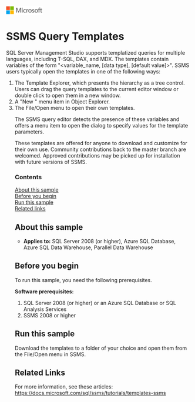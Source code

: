 ![](./media/solutions-microsoft-logo-small.png)
# SSMS Query Templates

SQL Server Management Studio supports templatized queries for multiple languages, including T-SQL, DAX, and MDX. The templates contain variables of the form "<variable_name, [data type], [default value]>". SSMS users typically open the templates in one of the following ways:

1. The Template Explorer, which presents the hierarchy as a tree control. Users can drag the query templates to the current editor window or double click to open them in a new window.
2. A "New <object>" menu item in Object Explorer. 
3. The File/Open menu to open their own templates. 

The SSMS query editor detects the presence of these variables and offers a menu item to open the dialog to specify values for the template parameters.

These templates are offered for anyone to download and customize for their own use. Community contributions back to the master branch are welcomed. Approved contributions may be picked up for installation with future versions of SSMS.

### Contents

[About this sample](#about-this-sample)<br/>
[Before you begin](#before-you-begin)<br/>
[Run this sample](#run-this-sample)<br/>
[Related links](#related-links)<br/>


<a name=about-this-sample></a>

## About this sample

- **Applies to:** SQL Server 2008 (or higher), Azure SQL Database, Azure SQL Data Warehouse, Parallel Data Warehouse

<a name=before-you-begin></a>

## Before you begin

To run this sample, you need the following prerequisites.

**Software prerequisites:**

1. SQL Server 2008 (or higher) or an Azure SQL Database or SQL Analysis Services
2. SSMS 2008 or higher

<a name=run-this-sample></a>

## Run this sample

Download the templates to a folder of your choice and open them from the File/Open menu in SSMS.

<a name=related-links></a>

## Related Links

For more information, see these articles:
https://docs.microsoft.com/sql/ssms/tutorials/templates-ssms
